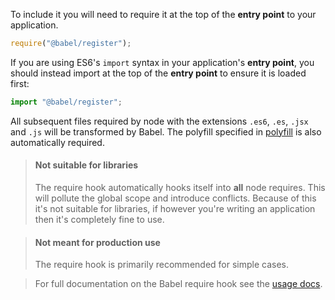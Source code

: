 To include it you will need to require it at the top of the **entry point**
to your application.

```js title="JavaScript"
require("@babel/register");
```

If you are using ES6's `import` syntax in your application's **entry point**, you
should instead import at the top of the **entry point** to ensure it is loaded first:

```js title="JavaScript"
import "@babel/register";
```

All subsequent files required by node with the extensions `.es6`, `.es`, `.jsx` and `.js` will be transformed by Babel. The polyfill specified in [polyfill](/docs/usage/polyfill/) is also automatically required.

<blockquote class="alert alert--warning">
  <h4>Not suitable for libraries</h4>
  <p>
    The require hook automatically hooks itself into <strong>all</strong> node requires. This will pollute the global scope and introduce conflicts. Because of this it's not suitable for libraries, if however you're writing an application then it's completely fine to use.
  </p>
</blockquote>

<blockquote class="alert alert--warning">
  <h4>Not meant for production use</h4>
  <p>
    The require hook is primarily recommended for simple cases.
  </p>
</blockquote>

<blockquote class="alert alert--info">
  <p>
    For full documentation on the Babel require hook see the <a href="/docs/usage/require/">usage docs</a>.
  </p>
</blockquote>
